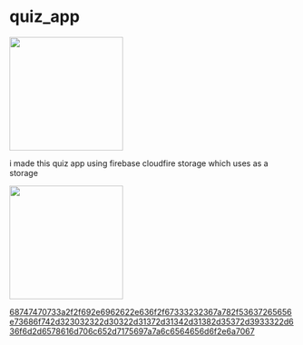 # quiz_app
<img src="https://user-images.githubusercontent.com/101545038/236959673-fdb73917-bb57-4640-93c3-0141cd7a26ab.jpg" width="200">


i made this quiz app using firebase cloudfire storage which uses as a storage 

<img src="https://user-images.githubusercontent.com/101545038/236959694-8c9a37bd-4494-4b10-ab31-96644bddc3d4.jpg" width="200">


[68747470733a2f2f692e6962622e636f2f67333232367a782f53637265656e73686f742d323032322d30322d31372d31342d31382d35372d3933322d636f6d2d6578616d706c652d7175697a7a6c6564656d6f2e6a7067](https://user-images.githubusercontent.com/101545038/236959701-6ada62bb-6f8b-4cba-94a5-512ecc61de95.jpg)
